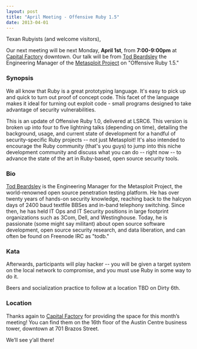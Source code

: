 ```yaml
---
layout: post
title: "April Meeting - Offensive Ruby 1.5"
date: 2013-04-01
---
```


Texan Rubyists (and welcome visitors),

Our next meeting will be next Monday, **April 1st**, from **7:00-9:00pm** at
[Capital Factory][CF] downtown. Our talk will be from [Tod
Beardsley][TB] the Engineering Manager of the
[Metasploit Project][MP] on "Offensive Ruby 1.5."

 [CF]: http://www.capitalfactory.com/about/contact/
 [TB]: http://twitter.com/todb
 [MP]: http://www.metasploit.com/

### Synopsis

We all know that Ruby is a great prototyping language. It's easy to pick
up and quick to turn out proof of concept code. This facet of the
language makes it ideal for turning out exploit code - small programs
designed to take advantage of security vulnerabilities.

This is an update of Offensive Ruby 1.0, delivered at LSRC6. This
version is broken up into four to five lightning talks (depending on
time), detailing the background, usage, and current state of development
for a handful of security-specific Ruby projects -- not just Metasploit!
It's also intended to encourage the Ruby community (that's you guys) to
jump into this niche development community and discuss what you can do
-- right now -- to advance the state of the art in Ruby-based, open
source security tools.

### Bio

[Tod Beardsley][TB] is the Engineering Manager for the Metasploit Project, the
world-renowned open source penetration testing platform. He has over
twenty years of hands-on security knowledge, reaching back to the
halcyon days of 2400 baud textfile BBSes and in-band telephony
switching. Since then, he has held IT Ops and IT Security positions in
large footprint organizations such as 3Com, Dell, and Westinghouse.
Today, he is passionate (some might say militant) about open source
software development, open source security research, and data
liberation, and can often be found on Freenode IRC as "todb."

### Kata

Afterwards, participants will play hacker -- you will be given a target
system on the local network to compromise, and you must use Ruby in some
way to do it.

Beers and socialization practice to follow at a location TBD on Dirty 6th.

### Location

Thanks again to [Capital Factory](http://www.capitalfactory.com/) for providing
the space for this month’s meeting! You can find them on the 16th floor of the
Austin Centre business tower, downtown at 701 Brazos Street.

We’ll see y’all there!

